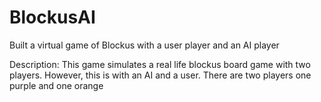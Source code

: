 # BlockusAI
Built a virtual game of Blockus with a user player and an AI player

Description: 
This game simulates a real life blockus board game with two players. However, this is with an AI and a user. There are two players one purple and one orange 
